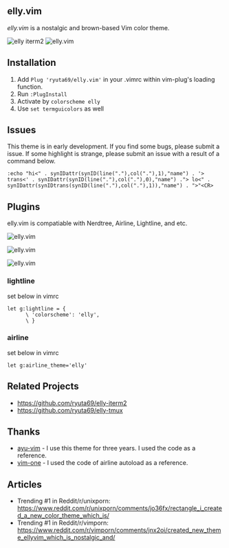 ## elly.vim

*elly.vim* is a nostalgic and brown-based Vim color theme.

<img alt="elly iterm2" src="https://user-images.githubusercontent.com/41639488/98157819-3f36ca00-1f1d-11eb-962c-17f33996bd48.png">

<img alt="elly.vim" src="https://user-images.githubusercontent.com/41639488/98123673-814c1580-1ef5-11eb-8520-06af6404e738.png">

## Installation

1. Add `Plug 'ryuta69/elly.vim'` in your .vimrc within vim-plug's loading function.
2. Run `:PlugInstall`
3. Activate by `colorscheme elly`
4. Use `set termguicolors` as well

## Issues
This theme is in early development. If you find some bugs, please submit a issue. If some highlight is strange, please submit an issue with a result of a command below.

```
:echo "hi<" . synIDattr(synID(line("."),col("."),1),"name") . '> trans<' . synIDattr(synID(line("."),col("."),0),"name") ."> lo<" . synIDattr(synIDtrans(synID(line("."),col("."),1)),"name") . ">"<CR>
```

## Plugins

elly.vim is compatiable with Nerdtree, Airline, Lightline, and etc.

<img alt="elly.vim" src="https://user-images.githubusercontent.com/41639488/100525315-14c9eb00-3203-11eb-8cc9-ad0116d800c1.png">

![elly.vim](https://user-images.githubusercontent.com/41639488/100526196-fc110380-3209-11eb-913a-22adfa3c19ab.png)

<img alt="elly.vim" src="https://user-images.githubusercontent.com/41639488/98116862-3d084780-1eec-11eb-9d3c-6937554cb285.png">

### lightline

set below in vimrc
```vim
let g:lightline = {
      \ 'colorscheme': 'elly',
      \ }
```

### airline

set below in vimrc
```vim
let g:airline_theme='elly'
```


## Related Projects

- https://github.com/ryuta69/elly-iterm2
- https://github.com/ryuta69/elly-tmux

## Thanks

- [ayu-vim](https://github.com/ayu-theme/ayu-vim) - I use this theme for three years. I used the code as a reference.
- [vim-one](https://github.com/rakr/vim-one) - I used the code of airline autoload as a reference.

## Articles

- Trending #1 in Reddit/r/unixporn: https://www.reddit.com/r/unixporn/comments/jo36fx/rectangle_i_created_a_new_color_theme_which_is/
- Trending #1 in Reddit/r/vimporn: https://www.reddit.com/r/vimporn/comments/jnx2oi/created_new_theme_ellyvim_which_is_nostalgic_and/

